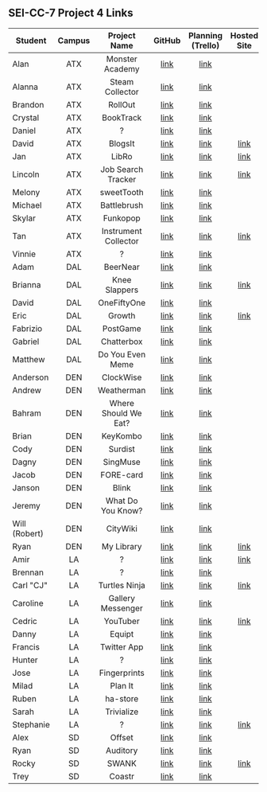 ## SEI-CC-7 Project 4 Links 

| Student | Campus | Project Name | GitHub | Planning (Trello) | Hosted Site |
|---|:---:|:---:|:---:|:---:|:---:|
| Alan | ATX | Monster Academy | [link](https://github.com/acmccracken/monster-academy) | [link](https://trello.com/b/ToJAQuaT/monster-academy) |  |
| Alanna | ATX | Steam Collector | [link](https://github.com/celentanoad/steam-collector) | [link](https://trello.com/b/qPsezBwh/steam-collector) |  |
| Brandon | ATX | RollOut | [link](https://github.com/bcarteratx/RollOut) | [link](https://trello.com/b/PomVEGpQ/project-4-rollout) |  |
| Crystal | ATX | BookTrack | [link](https://github.com/crystallynnv/booktrack) | [link](https://trello.com/b/PlpP16sB/booktrack) |  |
| Daniel | ATX | ? | [link](https://github.com/90dandan/Project4) | [link](https://trello.com/b/zBQaprxH/project-4) |  |
| David | ATX | BlogsIt | [link](https://github.com/DavidStinson/davidBlogsIt) | [link](https://trello.com/b/cwVj9rSX/davidblogsit) | [link](https://one-fifty-one.herokuapp.com/) |
| Jan | ATX | LibRo | [link](https://github.com/jlee8020/LibRo) | [link](https://trello.com/b/JBmPqtiZ/mern-stack-project-4) | [link](https://libro100.herokuapp.com/) |
| Lincoln | ATX | Job Search Tracker | [link](https://github.com/lincolnyouree/Job-Search-Tracker) | [link](https://trello.com/b/o0FYqJuq/job-search-tracker-react) | [link](https://the-search-app.herokuapp.com/) |
| Melony | ATX | sweetTooth | [link](https://github.com/msegnit/sweet-tooth) | [link](https://trello.com/b/Z8BmcBIJ/sweettooth) |  |
| Michael | ATX | Battlebrush | [link](https://github.com/mlackey9601/battlebrush) | [link](https://trello.com/b/g6V7Aji2/battlebrush) |  |
| Skylar | ATX | Funkopop | [link](https://github.com/skylarw19/funkopop-collector) | [link](https://trello.com/b/4sS3YLW6/funkopop-collector) |  |
| Tan | ATX | Instrument Collector | [link](https://github.com/zeroxposur18/instrument-collector) | [link](https://trello.com/b/mTsGACNj/instrument-collector) | [link](https://instrument-collector.herokuapp.com/) |
| Vinnie | ATX | ? | [link](https://github.com/vin23-dev/ga-capstone-project) | [link](https://trello.com/b/c8fqExLw/ga-capstone-project) |  |
| Adam | DAL | BeerNear | [link](https://github.com/azebolsky/BeerNear) | [link](https://trello.com/b/o1qq4eoE/beernear) |  |
| Brianna | DAL | Knee Slappers | [link](https://github.com/bnfisher4/kneeslappers) | [link](https://trello.com/b/6K5anC8v/project-4-kneeslappers) | [link](https://kneeslappers.herokuapp.com/) |
| David | DAL | OneFiftyOne | [link](https://github.com/fastlane27/onefiftyone) | [link](https://trello.com/b/WvLJlvg5/prjocet-4) |  |
| Eric | DAL | Growth | [link](https://github.com/ericjames3681/Growth) | [link](https://trello.com/b/sPZ6IyXL/growth) | [link](https://growth-site.herokuapp.com/) |
| Fabrizio | DAL | PostGame | [link](https://github.com/fabo22/postgame) | [link](https://trello.com/b/yxjHMj4S/postgame) |  |
| Gabriel | DAL | Chatterbox | [link](https://github.com/gar0085/chatterbox-frontend) |  [link](https://trello.com/b/44Ms1y0r/project-4-chatterbox) |  |
| Matthew | DAL | Do You Even Meme | [link](https://github.com/Matthew-Coalson/Do-You-Even-Meme) | [link](https://trello.com/b/yfDxGWE3/do-you-even-meme) |  |
| Anderson | DEN | ClockWise | [link](https://github.com/anderama100/ClockWise) | [link](https://trello.com/b/5kUvpOp0/project-4-clockwise) |  |
| Andrew | DEN | Weatherman | [link](https://github.com/aclark13861/Weatherman) | [link](https://trello.com/b/WvLJlvg5/prjocet-4) |  |
| Bahram | DEN | Where Should We Eat? | [link](https://github.com/movlan/Where-Should-We-Eat) | [link](https://trello.com/b/HqDPXDZA/where-should-we-eat) |  |
| Brian | DEN | KeyKombo | [link](https://github.com/brianbellini/keykombo) | [link](https://trello.com/b/X3A42o3a/keykombo) |  |
| Cody | DEN | Surdist | [link](https://github.com/CodyLHart/surdist) | [link](https://trello.com/b/OFLgoY3S/surdist-website) |  |
| Dagny | DEN | SingMuse | [link](https://github.com/DagnyJay/SingMuse) | [link](https://trello.com/b/x5quFuzx/capstone-project-singmuse) |  |
| Jacob | DEN | FORE-card | [link](https://github.com/LaunchPad90/FORE-card) | [link](https://trello.com/b/aQziq4Gr/fore-card) |  |
| Janson | DEN | Blink | [link](https://github.com/jayjaybunce/blink) | [link](https://trello.com/b/tW8zbcGQ/project4) |  |
| Jeremy | DEN | What Do You Know? | [link](https://github.com/TheJoo44/what-do-you-know) | [link](https://trello.com/b/YQ9poumC/what-do-you-know) |  |
| Will (Robert) | DEN | CityWiki | [link](https://github.com/rjohnson0707/CityWiki) | [link](https://trello.com/b/6lrR9dYn/citywiki) |  |
| Ryan | DEN | My Library | [link](https://github.com/Ryan-Finch/My-Library) | [link](https://trello.com/b/ROb5V7j8/my-library) | [link](https://rf-my-library.herokuapp.com/) |
| Amir | LA | ? | [link](https://github.com/Amir9499-99/MERN-Stack) | [link](https://trello.com/b/dmdzpdsz/project-4) | [link](https://thawing-ridge-10120.herokuapp.com/) |
| Brennan | LA | ? | [link](https://github.com/Chariot7/project4) | [link](https://www.notion.so/6d238284088f4534a86fccbadc0ab036?v=97c69cdc1c3448db85c2bf5326475c9b) |  |
| Carl "CJ" | LA | Turtles Ninja | [link](https://github.com/cjstokes91/turtles-ninja) | [link](https://trello.com/b/4atzQ8nU/project-4-react) | [link](https://dry-peak-02837.herokuapp.com/) |
| Caroline | LA | Gallery Messenger | [link](https://github.com/H-b8/gallery-messanger) | [link](https://www.notion.so/PROJECT-4-200bd976158644b5879e5cd1a1542d51) |  |
| Cedric | LA | YouTuber | [link](https://github.com/ccrisolo/youtuber) | [link](https://trello.com/b/XTpCyKLy/sei-project-4) | [link](https://youtuber-clone.herokuapp.com/) |
| Danny | LA | Equipt | [link](https://github.com/chasmad/equipt) | [link](https://trello.com/b/FWdmXH4L/equipt) |  |
| Francis | LA | Twitter App | [link](https://github.com/francismel/Final_Project) | [link](https://trello.com/b/dBGOJnwE/twitter-app) |  |
| Hunter | LA | ? | [link](https://github.com/Hunner4D/GA-SEI-PROJECT-4) | [link](https://trello.com/b/xGy9nZmF/project-4-hunter-h-la) |  |
| Jose | LA | Fingerprints | [link](https://github.com/codecallogic/fingerPrints) | [link](https://trello.com/b/cO7vgX4T/fingerprints) |  |
| Milad | LA | Plan It | [link](https://github.com/MiladMalakooti/project4-plan-it) | [link](https://trello.com/b/DjqQBDgQ/plan-it) |  |
| Ruben | LA | ha-store | [link](https://github.com/R101010/hastore) | [link](https://trello.com/b/PkbaSOmr/ha-store) |  |
| Sarah | LA | Trivialize | [link](https://github.com/arghmatey/trivialize) | [link](https://trello.com/b/dCfEldWq/trivialize) |  |
| Stephanie | LA | ? | [link](https://github.com/skimalee/project-four) | [link](https://trello.com/b/CgNPrOMf/project-four) | [link](https://the-upbeat.herokuapp.com/) |
| Alex | SD | Offset | [link](https://github.com/Codealicious/project_4) | [link](https://trello.com/b/rLxWMnMd/offset) |  |
| Ryan | SD | Auditory | [link](https://github.com/RyanBranco/auditory) | [link](https://trello.com/b/CsPW09KW/project-4-planning) |  |
| Rocky | SD | SWANK | [link](https://github.com/rockyliwanag/SWANK) | [link](https://trello.com/b/h4vipuzi/swank) | [link](https://swank.herokuapp.com/) |
| Trey | SD | Coastr | [link](https://github.com/tshuldberg/Coastr) | [link](https://trello.com/b/etiUwGFi/coastr) |  |
